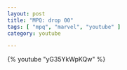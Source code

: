 ```yaml
---
layout: post
title: "MPQ: drop 00"
tags: [ "mpq", "marvel", "youtube" ]
category: youtube

---
```


{% youtube "yG35YkWpKQw" %}
